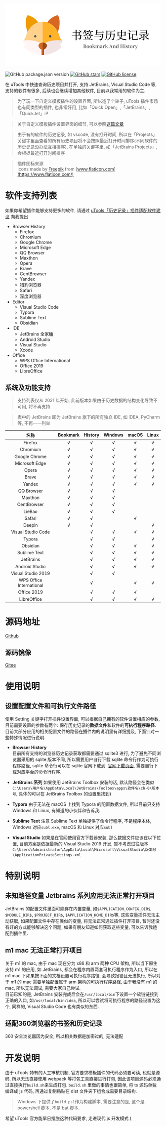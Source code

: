 ![](banner.png)

![GitHub package.json version](https://img.shields.io/github/package-json/v/LanyuanXiaoyao-Studio/utools-recent-projects)
[![GitHub stars](https://img.shields.io/github/stars/LanyuanXiaoyao-Studio/utools-recent-projects)](https://github.com/LanyuanXiaoyao-Studio/utools-recent-projects/stargazers)
[![GitHub license](https://img.shields.io/github/license/LanyuanXiaoyao-Studio/utools-recent-projects)](https://github.com/LanyuanXiaoyao-Studio/utools-recent-projects)

在 uTools 中快速查询历史项目并打开, 支持 JetBrains, Visual Studio Code 等, 支持的软件有很多, 后续也会继续增加其他软件, 目前以我常用的软件为主.

> 为了玩一下自定义模板插件的设置界面, 所以造了个轮子, uTools 插件市场也有同类型的插件, 也非常好用, 比如「Quick Open」,「JetBrains」,「QuickJet」:P

> 关于自定义模板插件设置界面的细节, 可以参照[这篇文章](https://yuanliao.info/d/3979)

> 由于有的软件的历史记录, 如 vscode, 没有打开时间, 所以在「Projects」关键字里面查看的所有历史项目将不会按照最近打开时间排序(不同软件的历史记录没办法互相排序), 在单独的关键字里, 如「JetBrains Projects」, 会根据最近打开时间排序

> 插件图标来源  
> Icons made by [Freepik](https://www.freepik.com) from [www.flaticon.com](https://www.flaticon.com/)

# 软件支持列表

如果你希望插件能够支持更多的软件, 请通过 [uTools「历史记录」插件适配软件建议](https://docs.qq.com/form/page/DZFhlZXRSendzc3dR) 向我提出

- Browser History
  - Firefox
  - Chromium
  - Google Chrome
  - Microsoft Edge
  - QQ Browser
  - Maxthon
  - Opera
  - Brave
  - CentBrowser
  - Yandex
  - 猎豹浏览器
  - Safari
  - 深度浏览器
- Editor
  - Visual Studio Code
  - Typora
  - Sublime Text
  - Obsidian
- IDE
  - JetBrains 全家桶
  - Android Studio
  - Visual Studio
  - Xcode
- Office
  - WPS Office International
  - Office 2019
  - LibreOffice

## 系统及功能支持

> 支持列表仅从 2021 年开始, 此前版本如果由于历史数据的结构变化导致不可用, 将不再支持

> 表中的 JetBrains 即为 JetBrains 旗下的所有独立 IDE, 如 IDEA, PyCharm 等, 不再一一列举

|           名称           | Bookmark | History | Windows | macOS | Linux |
| :----------------------: | :------: | :-----: | :-----: | :---: | :---: |
|         Firefox          |    √     |    √    |    √    |   √   |   √   |
|         Chromium         |    √     |    √    |    √    |   √   |   √   |
|      Google Chrome       |    √     |    √    |    √    |   √   |   √   |
|      Microsoft Edge      |    √     |    √    |    √    |   √   |   √   |
|          Opera           |    √     |    √    |    √    |   √   |   √   |
|          Brave           |    √     |    √    |    √    |   √   |   √   |
|          Yandex          |    √     |    √    |    √    |   √   |   √   |
|        QQ Browser        |    √     |    √    |    √    |       |       |
|         Maxthon          |    √     |    √    |    √    |       |       |
|       CentBrowser        |    √     |    √    |    √    |       |       |
|          LieBao          |    √     |    √    |    √    |       |       |
|          Safari          |    √     |    √    |         |   √   |       |
|          Deepin          |    √     |    √    |         |       |   √   |
|    Visual Studio Code    |          |    √    |    √    |   √   |   √   |
|          Typora          |          |    √    |    √    |       |   √   |
|         Obsidian         |          |    √    |    √    |   √   |   √   |
|       Sublime Text       |          |    √    |    √    |   √   |   √   |
|        JetBrains         |          |    √    |    √    |   √   |   √   |
|      Android Studio      |          |    √    |    √    |   √   |   √   |
|    Visual Studio 2019    |          |    √    |    √    |       |       |
| WPS Office International |          |    √    |         |   √   |   √   |
|       Office 2019        |          |    √    |    √    |   √   |       |
|       LibreOffice        |          |    √    |    √    |   √   |   √   |

# 源码地址

[Github](https://github.com/LanyuanXiaoyao-Studio/utools-recent-projects)

## 源码镜像

[Gitee](https://gitee.com/LanyuanXiaoyao-Studio/utools-recent-projects)

# 使用说明

## 设置配置文件和可执行文件路径

使用 Setting 关键字打开插件设置界面, 可以根据自己拥有的软件设置相应的参数, 目前需要设置的参数有两个: 保存历史记录的**数据文件**和软件的**可执行程序路径**.  
目前大部分应用的相关配置文件的路径在插件内的说明里有详细提及, 下面针对一些特殊情况进行说明.

- **Browser History**  
  目前所有支持的浏览器历史记录获取都需要通过 sqlite3 进行, 为了避免不同浏览器采用的 sqlite 版本不同, 所以需要用户自行下载 sqlite 命令行作为可执行程序路径, sqlite 命令行可以在 sqlite
  官网下载到: [官网下载页面](https://www.sqlite.org/download.html), 需要自行下载对应平台的命令行程序.

- **JetBrains 系列**
  如果使用 JetBrains Toolbox 安装的话, 默认路径会在类似`C:\Users\用户名\AppData\Local\JetBrains\Toolbox\apps\软件名\ch-0\版本号`, 具体的可以在
  JetBrains Toolbox 的设置里找到)
- **Typora**
  由于无法在 macOS 上找到 Typora 的配置数据文件, 所以目前只支持 Windows 和 Linux, 有知道的小伙伴和告诉我.
- **Sublime Text**
  注意 Sublime Text 单独提供了命令行程序, 不是程序本体, Windows 对应`subl.exe`, macOS 和 Linux 对应`subl`
- **Visual Studio**
  如果是在官网使用官方下载器安装, 那么数据文件应该在以下位置, 目前方案是依据最新的 Visual Studio 2019 开发, 暂不考虑过往版本  
  `C:\Users\Administrator\AppData\Local\Microsoft\VisualStudio\版本号\ApplicationPrivateSettings.xml`

# 特别说明

## 未知路径变量 Jetbrains 系列应用无法正常打开项目

JetBrains 的配置文件里面可能存在内置变量, 如`$APPLICATION_CONFIG_DIR$`, `$MODULE_DIR$`, `$PROJECT_DIR$`, `$APPLICATION_HOME_DIR$`等,
这些变量插件无法主动获取, 如果配置文件中存在类似的变量, 将无法正常通过插件打开项目, 暂时还没有好的方式能够解决这个问题, 如果有朋友知道如何获取这些变量, 可以告诉我适配到插件里.

## m1 mac 无法正常打开项目

关于 m1 的 mac, 由于 mac 现在分为 x86 和 arm 两种 CPU 架构, 所以当下原生支持 m1 的应用, 如 JetBrains, 都会在程序内置两套可执行程序作为入口, 所以在 m1 mac
下如果按下面的文档设置可执行程序路径, 会导致报错且无法执行, 所以对于 m1 的 mac 需要单独配置属于 arm 架构的可执行程序路径, 由于我没有 m1 的 mac, 所以无法调试, 需要大家自己尝试.  
目前已知的是, JetBrains 安装完成后会在`/usr/local/bin`下设置一个软链链接到正确的入口, 如`/usr/local/bin/idea`, 所以可以尝试将可执行程序的路径设置为这个, 同样的, Visual
Studio Code 也有类似的东西.

## 适配360浏览器的书签和历史记录

360 安全浏览器因为安全, 所以相关数据是加密过的, 无法适配

# 开发说明

由于 uTools 特有的人工审核机制, 官方要求模板插件的代码必须要可读, 也就是源码, 所以无法直接使用 webpack 等打包工具直接进行打包, 因此该项目源码必须通过直接执行`build.sh`来生成打包. `build.sh`
里做的事情也很简单, 将 ts 源码单独编译成 js 代码, 再通过复制粘贴在 dist 文件夹下组合成需要目录结构.

> Windows 下提供了`build.ps1`作为构建脚本, 需要注意的是, 这个是 powershell 脚本, 不是 bat 脚本.

希望 uTools 官方能早日摆脱这种代码要求, 走进现代 js 开发模式 (
